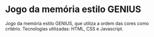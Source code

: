 # Jogo da memória estilo GENIUS
Jogo da memória estilo GENIUS, que utiliza a ordem das cores como critério. Tecnologias utilizadas: HTML, CSS e Javascript.
